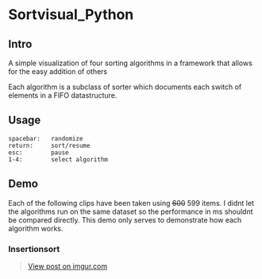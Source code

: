 # Sortvisual_Python
## Intro
A simple visualization of four sorting algorithms in a framework that allows for the easy addition of others

Each algorithm is a subclass of sorter which documents each switch of elements in a FIFO datastructure.

## Usage
````
spacebar:   randomize
return:     sort/resume
esc:        pause
1-4:        select algorithm
````
## Demo
Each of the following clips have been taken using <s>600</s> 599 items.
I didnt let the algorithms run on the same dataset so the performance in ms shouldnt be compared directly.
This demo only serves to demonstrate how each algorithm works.

### Insertionsort
<blockquote class="imgur-embed-pub" lang="en" data-id="SRZtfs3"><a href="https://imgur.com/SRZtfs3">View post on imgur.com</a></blockquote><script async src="//s.imgur.com/min/embed.js" charset="utf-8"></script>